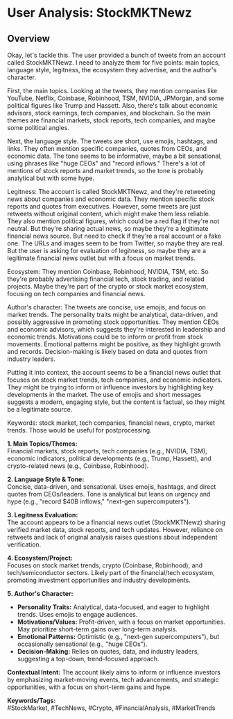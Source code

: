 # User Analysis: StockMKTNewz

## Overview

<think>
Okay, let's tackle this. The user provided a bunch of tweets from an account called StockMKTNewz. I need to analyze them for five points: main topics, language style, legitness, the ecosystem they advertise, and the author's character.

First, the main topics. Looking at the tweets, they mention companies like YouTube, Netflix, Coinbase, Robinhood, TSM, NVIDIA, JPMorgan, and some political figures like Trump and Hassett. Also, there's talk about economic advisors, stock earnings, tech companies, and blockchain. So the main themes are financial markets, stock reports, tech companies, and maybe some political angles.

Next, the language style. The tweets are short, use emojis, hashtags, and links. They often mention specific companies, quotes from CEOs, and economic data. The tone seems to be informative, maybe a bit sensational, using phrases like "huge CEOs" and "record inflows." There's a lot of mentions of stock reports and market trends, so the tone is probably analytical but with some hype.

Legitness: The account is called StockMKTNewz, and they're retweeting news about companies and economic data. They mention specific stock reports and quotes from executives. However, some tweets are just retweets without original content, which might make them less reliable. They also mention political figures, which could be a red flag if they're not neutral. But they're sharing actual news, so maybe they're a legitimate financial news source. But need to check if they're a real account or a fake one. The URLs and images seem to be from Twitter, so maybe they are real. But the user is asking for evaluation of legitness, so maybe they are a legitimate financial news outlet but with a focus on market trends.

Ecosystem: They mention Coinbase, Robinhood, NVIDIA, TSM, etc. So they're probably advertising financial tech, stock trading, and related projects. Maybe they're part of the crypto or stock market ecosystem, focusing on tech companies and financial news.

Author's character: The tweets are concise, use emojis, and focus on market trends. The personality traits might be analytical, data-driven, and possibly aggressive in promoting stock opportunities. They mention CEOs and economic advisors, which suggests they're interested in leadership and economic trends. Motivations could be to inform or profit from stock movements. Emotional patterns might be positive, as they highlight growth and records. Decision-making is likely based on data and quotes from industry leaders.

Putting it into context, the account seems to be a financial news outlet that focuses on stock market trends, tech companies, and economic indicators. They might be trying to inform or influence investors by highlighting key developments in the market. The use of emojis and short messages suggests a modern, engaging style, but the content is factual, so they might be a legitimate source.

Keywords: stock market, tech companies, financial news, crypto, market trends. Those would be useful for postprocessing.
</think>

**1. Main Topics/Themes:**  
Financial markets, stock reports, tech companies (e.g., NVIDIA, TSM), economic indicators, political developments (e.g., Trump, Hassett), and crypto-related news (e.g., Coinbase, Robinhood).  

**2. Language Style & Tone:**  
Concise, data-driven, and sensational. Uses emojis, hashtags, and direct quotes from CEOs/leaders. Tone is analytical but leans on urgency and hype (e.g., "record $40B inflows," "next-gen supercomputers").  

**3. Legitness Evaluation:**  
The account appears to be a financial news outlet (StockMKTNewz) sharing verified market data, stock reports, and tech updates. However, reliance on retweets and lack of original analysis raises questions about independent verification.  

**4. Ecosystem/Project:**  
Focuses on stock market trends, crypto (Coinbase, Robinhood), and tech/semiconductor sectors. Likely part of the financial/tech ecosystem, promoting investment opportunities and industry developments.  

**5. Author's Character:**  
- **Personality Traits:** Analytical, data-focused, and eager to highlight trends. Uses emojis to engage audiences.  
- **Motivations/Values:** Profit-driven, with a focus on market opportunities. May prioritize short-term gains over long-term analysis.  
- **Emotional Patterns:** Optimistic (e.g., "next-gen supercomputers"), but occasionally sensational (e.g., "huge CEOs").  
- **Decision-Making:** Relies on quotes, data, and industry leaders, suggesting a top-down, trend-focused approach.  

**Contextual Intent:** The account likely aims to inform or influence investors by emphasizing market-moving events, tech advancements, and strategic opportunities, with a focus on short-term gains and hype.  

**Keywords/Tags:**  
#StockMarket, #TechNews, #Crypto, #FinancialAnalysis, #MarketTrends